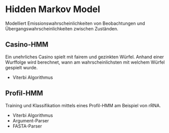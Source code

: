 # Hidden Markov Model
Modelliert Emissionswahrscheinlichkeiten von Beobachtungen und Übergangswahrscheinlichkeiten zwischen Zuständen.

## Casino-HMM
Ein unehrliches Casino spielt mit fairem und gezinkten Würfel. Anhand einer Wurffolge wird berechnet, wann am wahrscheinlichsten mit welchem Würfel gespielt wurde.
- Viterbi Algorithmus

## Profil-HMM
Training und Klassifikation mittels eines Profil-HMM am Beispiel von rRNA.
- Viterbi Algorithmus
- Argument-Parser
- FASTA-Parser
